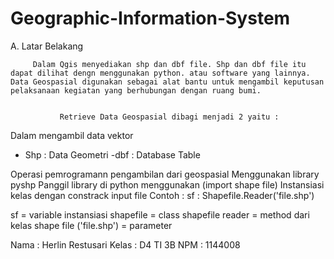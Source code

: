 ﻿# Geographic-Information-System
A. Latar Belakang

         Dalam Qgis menyediakan shp dan dbf file. Shp dan dbf file itu dapat dilihat dengn menggunakan python. atau software yang lainnya. Data Geospasial digunakan sebagai alat bantu untuk mengambil keputusan pelaksanaan kegiatan yang berhubungan dengan ruang bumi.


               Retrieve Data Geospasial dibagi menjadi 2 yaitu :

Dalam mengambil data vektor
- Shp : Data Geometri
-dbf   : Database Table

Operasi pemrogramann pengambilan dari geospasial
Menggunakan library pyshp
Panggil library di python menggunakan (import shape file)
Instansiasi kelas dengan constrack input file
Contoh :
sf : Shapefile.Reader('file.shp')

sf  = variable instansiasi
shapefile = class shapefile
reader = method dari kelas shape file
('file.shp') = parameter



Nama : Herlin Restusari
Kelas : D4 TI 3B
NPM  : 1144008